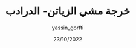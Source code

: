 ---
layout : itinerary
author: yassin_gorfti
title : خرجة مشي الزياتن- الدرادب
date_sortie: 15/10/2022
distance : 14.2
difficulty : سهل 
Dénivelé positif : 332

Dénivelé négatif : 362 
Altitude maxi : 269 
Trailrank : 8
Altitude mini: 58 
Type d'itinéraire: Aller simple
wikiloc_id: 116411188
embed_map: https://fr.wikiloc.com/wikiloc/spatialArtifacts.do?event=view&id=116411188&measures=off&title=off&near=off&images=off&maptype=H
activityNatures: [Randonnée]
technologies: []
image : assets/images/itineraries/1-ziaten-dradeb/1-ziaten-dradeb.jpg
date : 23/10/2022
raporteur: السراج فؤاد 
---